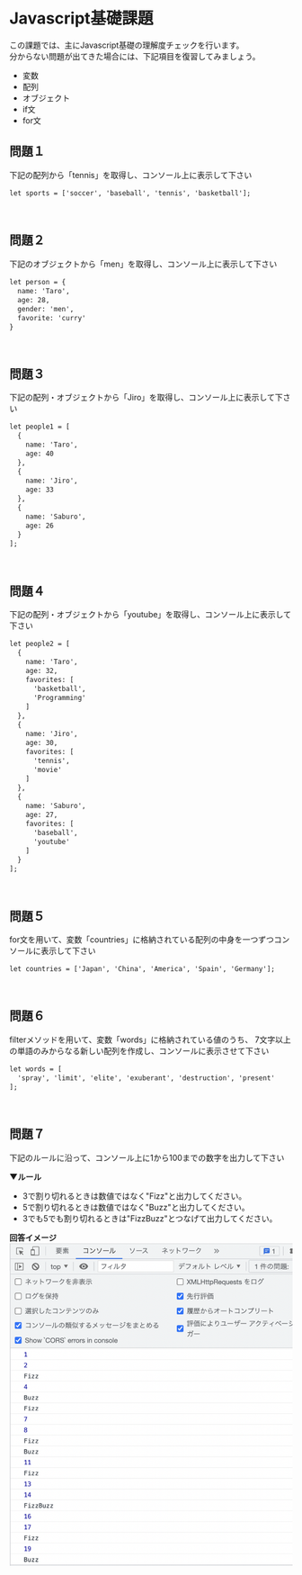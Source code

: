 # Javascript基礎課題

この課題では、主にJavascript基礎の理解度チェックを行います。  
分からない問題が出てきた場合には、下記項目を復習してみましょう。  
- 変数
- 配列
- オブジェクト
- if文
- for文

## 問題１
下記の配列から「tennis」を取得し、コンソール上に表示して下さい
```
let sports = ['soccer', 'baseball', 'tennis', 'basketball'];
```
<br>

## 問題２
下記のオブジェクトから「men」を取得し、コンソール上に表示して下さい
```
let person = {
  name: 'Taro',
  age: 28,
  gender: 'men',
  favorite: 'curry'
}
```
<br>

## 問題３
下記の配列・オブジェクトから「Jiro」を取得し、コンソール上に表示して下さい
```
let people1 = [
  {
    name: 'Taro',
    age: 40
  },
  {
    name: 'Jiro',
    age: 33
  },
  {
    name: 'Saburo',
    age: 26
  }
];
```
<br>

## 問題４
下記の配列・オブジェクトから「youtube」を取得し、コンソール上に表示して下さい
```
let people2 = [
  {
    name: 'Taro',
    age: 32,
    favorites: [
      'basketball',
      'Programming'
    ]
  },
  {
    name: 'Jiro',
    age: 30,
    favorites: [
      'tennis',
      'movie'
    ]
  },
  {
    name: 'Saburo',
    age: 27,
    favorites: [
      'baseball',
      'youtube'
    ]
  }
];
```
<br>

## 問題５
for文を用いて、変数「countries」に格納されている配列の中身を一つずつコンソールに表示して下さい
```
let countries = ['Japan', 'China', 'America', 'Spain', 'Germany'];
```
<br>

## 問題６
filterメソッドを用いて、変数「words」に格納されている値のうち、
7文字以上の単語のみからなる新しい配列を作成し、コンソールに表示させて下さい
```
let words = [
  'spray', 'limit', 'elite', 'exuberant', 'destruction', 'present'
];
```
<br>

## 問題７
下記のルールに沿って、コンソール上に1から100までの数字を出力して下さい

**▼ルール**
- 3で割り切れるときは数値ではなく"Fizz"と出力してください。
- 5で割り切れるときは数値ではなく"Buzz"と出力してください。
- 3でも5でも割り切れるときは"FizzBuzz"とつなげて出力してください。

**回答イメージ**
![fizubazzイメージ](./images/fizubazz.png)